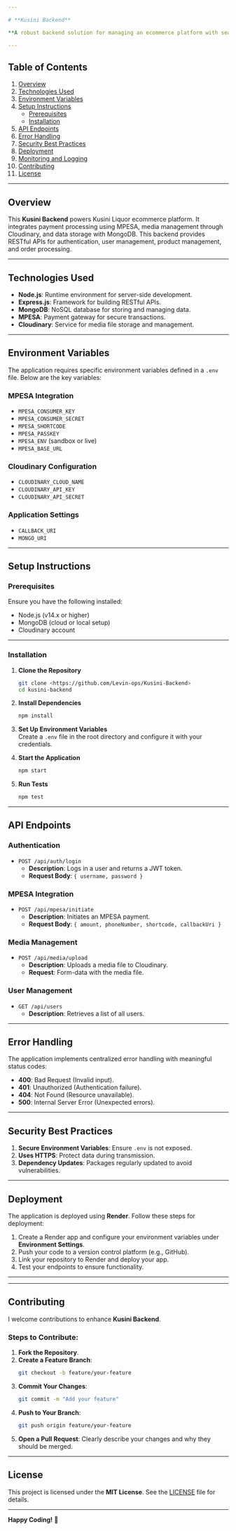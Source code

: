 ```yaml
---

# **Kusini Backend**

**A robust backend solution for managing an ecommerce platform with seamless payment integration, media management, and scalable data storage.**

---
```


## **Table of Contents**

1. [Overview](#overview)
2. [Technologies Used](#technologies-used)
3. [Environment Variables](#environment-variables)
4. [Setup Instructions](#setup-instructions)
   - [Prerequisites](#prerequisites)
   - [Installation](#installation)
5. [API Endpoints](#api-endpoints)
6. [Error Handling](#error-handling)
7. [Security Best Practices](#security-best-practices)
8. [Deployment](#deployment)
9. [Monitoring and Logging](#monitoring-and-logging)
10. [Contributing](#contributing)
11. [License](#license)

---

## **Overview**

This **Kusini Backend** powers Kusini Liquor ecommerce platform. It integrates payment processing using MPESA, media management through Cloudinary, and data storage with MongoDB. This backend provides RESTful APIs for authentication, user management, product management, and order processing.

---

## **Technologies Used**

- **Node.js**: Runtime environment for server-side development.
- **Express.js**: Framework for building RESTful APIs.
- **MongoDB**: NoSQL database for storing and managing data.
- **MPESA**: Payment gateway for secure transactions.
- **Cloudinary**: Service for media file storage and management.

---

## **Environment Variables**

The application requires specific environment variables defined in a `.env` file. Below are the key variables:

### MPESA Integration

- `MPESA_CONSUMER_KEY`
- `MPESA_CONSUMER_SECRET`
- `MPESA_SHORTCODE`
- `MPESA_PASSKEY`
- `MPESA_ENV` (sandbox or live)
- `MPESA_BASE_URL`

### Cloudinary Configuration

- `CLOUDINARY_CLOUD_NAME`
- `CLOUDINARY_API_KEY`
- `CLOUDINARY_API_SECRET`

### Application Settings

- `CALLBACK_URI`
- `MONGO_URI`

---

## **Setup Instructions**

### **Prerequisites**

Ensure you have the following installed:

- Node.js (v14.x or higher)
- MongoDB (cloud or local setup)
- Cloudinary account

---

### **Installation**

1. **Clone the Repository**

   ```bash
   git clone <https://github.com/Levin-ops/Kusini-Backend>
   cd kusini-backend
   ```

2. **Install Dependencies**

   ```bash
   npm install
   ```

3. **Set Up Environment Variables**  
   Create a `.env` file in the root directory and configure it with your credentials.

4. **Start the Application**

   ```bash
   npm start
   ```

5. **Run Tests**
   ```bash
   npm test
   ```

---

## **API Endpoints**

### **Authentication**

- `POST /api/auth/login`
  - **Description**: Logs in a user and returns a JWT token.
  - **Request Body**: `{ username, password }`

### **MPESA Integration**

- `POST /api/mpesa/initiate`
  - **Description**: Initiates an MPESA payment.
  - **Request Body**: `{ amount, phoneNumber, shortcode, callbackUri }`

### **Media Management**

- `POST /api/media/upload`
  - **Description**: Uploads a media file to Cloudinary.
  - **Request**: Form-data with the media file.

### **User Management**

- `GET /api/users`
  - **Description**: Retrieves a list of all users.

---

## **Error Handling**

The application implements centralized error handling with meaningful status codes:

- **400**: Bad Request (Invalid input).
- **401**: Unauthorized (Authentication failure).
- **404**: Not Found (Resource unavailable).
- **500**: Internal Server Error (Unexpected errors).

---

## **Security Best Practices**

1. **Secure Environment Variables**: Ensure `.env` is not exposed.
2. **Uses HTTPS**: Protect data during transmission.
3. **Dependency Updates**: Packages regularly updated to avoid vulnerabilities.

---

## **Deployment**

The application is deployed using **Render**. Follow these steps for deployment:

1. Create a Render app and configure your environment variables under **Environment Settings**.
2. Push your code to a version control platform (e.g., GitHub).
3. Link your repository to Render and deploy your app.
4. Test your endpoints to ensure functionality.

---

---

## **Contributing**

I welcome contributions to enhance **Kusini Backend**.

### Steps to Contribute:

1. **Fork the Repository**.
2. **Create a Feature Branch**:
   ```bash
   git checkout -b feature/your-feature
   ```
3. **Commit Your Changes**:
   ```bash
   git commit -m "Add your feature"
   ```
4. **Push to Your Branch**:
   ```bash
   git push origin feature/your-feature
   ```
5. **Open a Pull Request**: Clearly describe your changes and why they should be merged.

---

## **License**

This project is licensed under the **MIT License**. See the [LICENSE](LICENSE) file for details.

---

**Happy Coding!** 🚀
